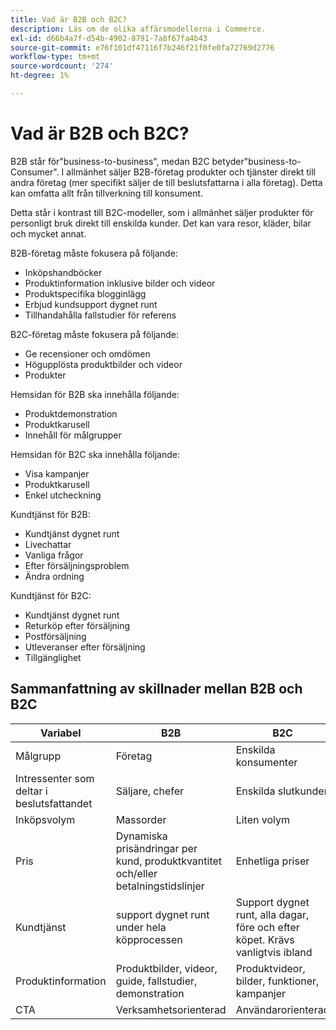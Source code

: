 ```yaml
---
title: Vad är B2B och B2C?
description: Läs om de olika affärsmodellerna i Commerce.
exl-id: d66b4a7f-d54b-4902-8791-7a8f67fa4b43
source-git-commit: e76f101df47116f7b246f21f0fe0fa72769d2776
workflow-type: tm+mt
source-wordcount: '274'
ht-degree: 1%

---
```


# Vad är B2B och B2C?

B2B står för&quot;business-to-business&quot;, medan B2C betyder&quot;business-to-Consumer&quot;. I allmänhet säljer B2B-företag produkter och tjänster direkt till andra företag (mer specifikt säljer de till beslutsfattarna i alla företag). Detta kan omfatta allt från tillverkning till konsument.

Detta står i kontrast till B2C-modeller, som i allmänhet säljer produkter för personligt bruk direkt till enskilda kunder. Det kan vara resor, kläder, bilar och mycket annat.

B2B-företag måste fokusera på följande:

- Inköpshandböcker
- Produktinformation inklusive bilder och videor
- Produktspecifika blogginlägg
- Erbjud kundsupport dygnet runt
- Tillhandahålla fallstudier för referens

B2C-företag måste fokusera på följande:

- Ge recensioner och omdömen
- Högupplösta produktbilder och videor
- Produkter

Hemsidan för B2B ska innehålla följande:

- Produktdemonstration
- Produktkarusell
- Innehåll för målgrupper

Hemsidan för B2C ska innehålla följande:

- Visa kampanjer
- Produktkarusell
- Enkel utcheckning

Kundtjänst för B2B:

- Kundtjänst dygnet runt
- Livechattar
- Vanliga frågor
- Efter försäljningsproblem
- Ändra ordning

Kundtjänst för B2C:

- Kundtjänst dygnet runt
- Returköp efter försäljning
- Postförsäljning
- Utleveranser efter försäljning
- Tillgänglighet

## Sammanfattning av skillnader mellan B2B och B2C

| Variabel | B2B | B2C |
|----------|-----|-----|
| Målgrupp | Företag | Enskilda konsumenter |
| Intressenter som deltar i beslutsfattandet | Säljare, chefer | Enskilda slutkunder |
| Inköpsvolym | Massorder | Liten volym |
| Pris | Dynamiska prisändringar per kund, produktkvantitet och/eller betalningstidslinjer | Enhetliga priser |
| Kundtjänst | support dygnet runt under hela köpprocessen | Support dygnet runt, alla dagar, före och efter köpet. Krävs vanligtvis ibland |
| Produktinformation | Produktbilder, videor, guide, fallstudier, demonstration | Produktvideor, bilder, funktioner, kampanjer |
| CTA | Verksamhetsorienterad | Användarorienterad |
